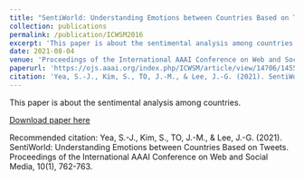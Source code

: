 ```yaml
---
title: "SentiWorld: Understanding Emotions between Countries Based on Tweets"
collection: publications
permalink: /publication/ICWSM2016
excerpt: 'This paper is about the sentimental analysis among countries.'
date: 2021-08-04
venue: 'Proceedings of the International AAAI Conference on Web and Social Media'
paperurl: 'https://ojs.aaai.org/index.php/ICWSM/article/view/14706/14555'
citation: 'Yea, S.-J., Kim, S., TO, J.-M., & Lee, J.-G. (2021). SentiWorld: Understanding Emotions between Countries Based on Tweets. Proceedings of the International AAAI Conference on Web and Social Media, 10(1), 762-763.'
---
```

This paper is about the sentimental analysis among countries.

[Download paper here](https://ojs.aaai.org/index.php/ICWSM/article/view/14706/14555)

Recommended citation: Yea, S.-J., Kim, S., TO, J.-M., & Lee, J.-G. (2021). SentiWorld: Understanding Emotions between Countries Based on Tweets. Proceedings of the International AAAI Conference on Web and Social Media, 10(1), 762-763.
